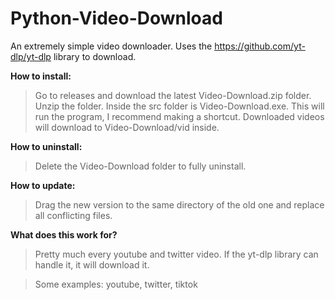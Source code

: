 # Python-Video-Download
An extremely simple video downloader. Uses the https://github.com/yt-dlp/yt-dlp library to download.


**How to install:**
>Go to releases and download the latest Video-Download.zip folder. Unzip the folder. Inside the src folder is Video-Download.exe.
>This will run the program, I recommend making a shortcut. Downloaded videos will download to Video-Download/vid inside.


**How to uninstall:**
>Delete the Video-Download folder to fully uninstall.


**How to update:**
>Drag the new version to the same directory of the old one and replace all conflicting files.

**What does this work for?**
>Pretty much every youtube and twitter video. If the yt-dlp library can handle it, it will download it.

>Some examples: youtube, twitter, tiktok
